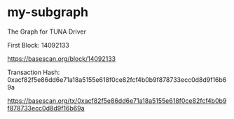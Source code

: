 # my-subgraph
The Graph for TUNA Driver

First Block: 14092133

https://basescan.org/block/14092133


Transaction Hash: 0xacf82f5e86dd6e71a18a5155e618f0ce82fcf4b0b9f878733ecc0d8d9f16b69a

https://basescan.org/tx/0xacf82f5e86dd6e71a18a5155e618f0ce82fcf4b0b9f878733ecc0d8d9f16b69a
